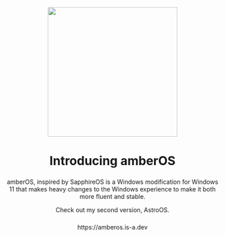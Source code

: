 <div align="center">
  <img height="300" src="https://github.com/amberOS-win/amberOS-win/blob/main/icon.png"  />
</div>

###

<h1 align="center">Introducing amberOS</h1>

###

<p align="center">amberOS, inspired by SapphireOS is a Windows modification for Windows 11 that makes heavy changes to the Windows experience to make it both more fluent and stable.</p>

<p align="center">Check out my second version, AstroOS.</p>

###

<p align="center">https://amberos.is-a.dev</p>

###
